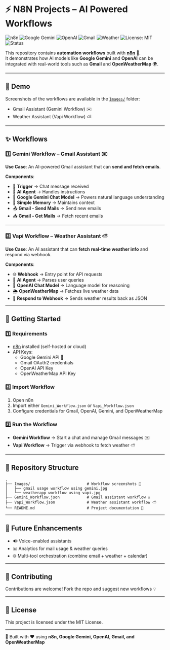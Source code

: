 # ⚡ N8N Projects – AI Powered Workflows  

![n8n](https://img.shields.io/badge/Workflow-n8n-orange?logo=n8n)
![Google Gemini](https://img.shields.io/badge/Google-Gemini-red?logo=google)
![OpenAI](https://img.shields.io/badge/OpenAI-GPT--powered-black?logo=openai)
![Gmail](https://img.shields.io/badge/Integration-Gmail-blue?logo=gmail)
![Weather](https://img.shields.io/badge/Integration-OpenWeatherMap-lightblue?logo=openweathermap)
![License: MIT](https://img.shields.io/badge/License-MIT-green)
![Status](https://img.shields.io/badge/Status-Active-brightgreen)

This repository contains **automation workflows** built with **[n8n](https://n8n.io/)** 🤖.  
It demonstrates how AI models like **Google Gemini** and **OpenAI** can be integrated with real-world tools such as **Gmail** and **OpenWeatherMap** 🌍.  

---

## 📸 Demo  
Screenshots of the workflows are available in the [`Images/`](./Images) folder:  
- Gmail Assistant (Gemini Workflow) ✉️  
- Weather Assistant (Vapi Workflow) ⛅  

---

## ✨ Workflows  

### 1️⃣ Gemini Workflow – Gmail Assistant ✉️  
**Use Case**: An AI-powered Gmail assistant that can **send and fetch emails**.  

**Components**:  
- 📩 **Trigger** → Chat message received  
- 🤖 **AI Agent** → Handles instructions  
- 🔮 **Google Gemini Chat Model** → Powers natural language understanding  
- 🧠 **Simple Memory** → Maintains context  
- 📤 **Gmail - Send Mails** → Send new emails  
- 📥 **Gmail - Get Mails** → Fetch recent emails  

---

### 2️⃣ Vapi Workflow – Weather Assistant ⛅  
**Use Case**: An AI assistant that can **fetch real-time weather info** and respond via webhook.  

**Components**:  
- 🌐 **Webhook** → Entry point for API requests  
- 🤖 **AI Agent** → Parses user queries  
- 🧠 **OpenAI Chat Model** → Language model for reasoning  
- 🌦 **OpenWeatherMap** → Fetches live weather data  
- 📡 **Respond to Webhook** → Sends weather results back as JSON  

---

## 🚀 Getting Started  

### 1️⃣ Requirements  
- [n8n](https://n8n.io/) installed (self-hosted or cloud)  
- API Keys:  
  - Google Gemini API 🔑  
  - Gmail OAuth2 credentials  
  - OpenAI API Key  
  - OpenWeatherMap API Key  

### 2️⃣ Import Workflow  
1. Open n8n  
2. Import either `Gemini_Workflow.json` or `Vapi_Workflow.json`  
3. Configure credentials for Gmail, OpenAI, Gemini, and OpenWeatherMap  

### 3️⃣ Run the Workflow  
- **Gemini Workflow** → Start a chat and manage Gmail messages ✉️  
- **Vapi Workflow** → Trigger via webhook to fetch weather ⛅  

---

## 📂 Repository Structure  

```
.
├── Images/                         # Workflow screenshots 📸
│   ├── gmail usage workflow using gemini.jpg
│   └── weatherapp workflow using vapi.jpg
├── Gemini_Workflow.json            # Gmail assistant workflow ✉️
├── Vapi_Workflow.json              # Weather assistant workflow ⛅
└── README.md                       # Project documentation 📘
```

---

## 🧩 Future Enhancements  
- 🔊 Voice-enabled assistants  
- 📊 Analytics for mail usage & weather queries  
- 🌐 Multi-tool orchestration (combine email + weather + calendar)  

---

## 🤝 Contributing  
Contributions are welcome! Fork the repo and suggest new workflows 💡  

---

## 📜 License  
This project is licensed under the MIT License.  

---

🚀 Built with ❤️ using **n8n, Google Gemini, OpenAI, Gmail, and OpenWeatherMap**
